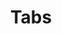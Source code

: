---
title: Tabs
layout: design-pattern
category: Navigation
permalink: ui-patterns/navigation/tabs/
design-pattern-type: mobile
extra-video-1: design-pattern-video-scrollable-tabs.mp4

what:
 Navigation pattern that divides the information into different sibling views. It remains accessible either when scrolling content or switching from tab to tab.

why:
 In some contexts, the users are expected to switch views frequently and they should be highly aware of the alternate views.

do: >
 * Try to use an icon and label per tab and always be consistent in form and placement.

 * Allow navigation by connecting tabs to specific page content; through tab selection or content swiping.

 * Highlight the tab selected.

 * Depending on the screen-size, the quantity of the tabs can differ but the number should be the same within the same app.
 
 * Generally use a limited number of tabs with equal width, and short labels (fixed tabs).
 
 * Consider pushing the tabs limit by squeezing in several tabs.
 
 * Consider making tabs scrollable, in order to use a larger number of tabs and/or longer tab titles.
 
 * Consider using OS based tabs styles for navigation tabs: like app tabs for Windows.

dont: >
 * Use tab buttons for a specific action (it is not a toolbar).

 * Disconnect tab from its content (physically).
 
 * Present tabs in different rows.
 
 * Add nested sub-tabs.
 
 * Don’t pair tabs with content that also supports swiping.
 
 * Use comparison of content across tabs, the displayed information should be exclusive.

---